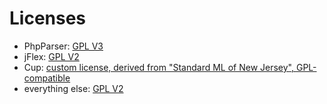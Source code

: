 # Licenses

* PhpParser: [GPL V3](doc/licenses/gpl-3.0.txt)
* jFlex: [GPL V2](doc/licenses/gpl-2.0.txt)
* Cup: [custom license, derived from "Standard ML of New Jersey", GPL-compatible](doc/licenses/cup.txt)
* everything else: [GPL V2](doc/licenses/gpl-2.0.txt)
